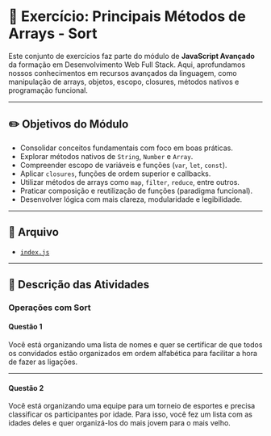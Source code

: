 # 🚀 Exercício: Principais Métodos de Arrays - Sort

Este conjunto de exercícios faz parte do módulo de **JavaScript Avançado** da formação em Desenvolvimento Web Full Stack. Aqui, aprofundamos nossos conhecimentos em recursos avançados da linguagem, como manipulação de arrays, objetos, escopo, closures, métodos nativos e programação funcional.

---

## ✏️ Objetivos do Módulo

- Consolidar conceitos fundamentais com foco em boas práticas.
- Explorar métodos nativos de `String`, `Number` e `Array`.
- Compreender escopo de variáveis e funções (`var`, `let`, `const`).
- Aplicar `closures`, funções de ordem superior e callbacks.
- Utilizar métodos de arrays como `map`, `filter`, `reduce`, entre outros.
- Praticar composição e reutilização de funções (paradigma funcional).
- Desenvolver lógica com mais clareza, modularidade e legibilidade.

---

## 📂 Arquivo

- [`index.js`](./index.js)

---

## 📌 Descrição das Atividades

### Operações com Sort

#### Questão 1

Você está organizando uma lista de nomes e quer se certificar de que todos os convidados estão organizados em ordem alfabética para facilitar a hora de fazer as ligações.

---

#### Questão 2

Você está organizando uma equipe para um torneio de esportes e precisa classificar os participantes por idade. Para isso, você fez um lista com as idades deles e quer organizá-los do mais jovem para o mais velho.

